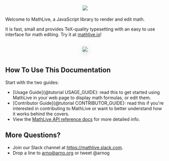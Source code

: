 <h1 align="center">
    <a href="https://mathlive.io">
        <img style="max-width:100%" src="https://github.com/arnog/mathlive/blob/master/assets/logo.png?raw=true">
    </a>
</h1>

Welcome to MathLive, a JavaScript library to render and edit math.

It is fast, small and provides TeX-quality typesetting
with an easy to use interface for math editing. Try it at [mathlive.io](https://mathlive.io)!

<div align="center">
    <img 
    style='max-width:50%;margin:15px; box-shadow: 0px 5px 15px #ddd; border: 1px solid #eee' 
    src="https://github.com/arnog/mathlive/blob/master/assets/screenshots/popover.png?raw=true">
</div>

## How To Use This Documentation

Start with the two guides:

-   [Usage Guide]{@tutorial USAGE_GUIDE}: read this to get started using
    MathLive in your web page to display math formulas, or edit them.
-   [Contributor Guide]{@tutorial CONTRIBUTOR_GUIDE}: read this if you're
    interested in contributing to MathLive or want to better understand how it
    works behind the covers.
-   View the [MathLive API reference docs](http://cortexjs.io/docs/mathlive/) for more detailed info.

## More Questions?

-   Join our Slack channel at https://mathlive.slack.com.
-   Drop a line to arno@arno.org or tweet @arnog
